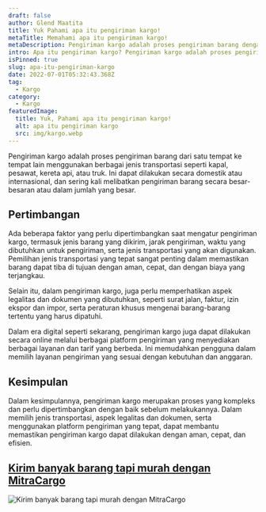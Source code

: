 ```yaml
---
draft: false
author: Glend Maatita
title: Yuk Pahami apa itu pengiriman kargo!
metaTitle: Memahami apa itu pengiriman kargo!
metaDescription: Pengiriman kargo adalah proses pengiriman barang dengan kuantitas besar.
intro: Apa itu pengiriman kargo? Pengiriman kargo adalah proses pengiriman barang dengan kuantitas besar.
isPinned: true
slug: apa-itu-pengiriman-kargo
date: 2022-07-01T05:32:43.368Z
tag:
  - Kargo
category:
  - Kargo
featuredImage:
  title: Yuk, Pahami apa itu pengiriman kargo!
  alt: apa itu pengiriman kargo
  src: img/kargo.webp
---
```

Pengiriman kargo adalah proses pengiriman barang dari satu tempat ke tempat lain menggunakan berbagai jenis transportasi seperti kapal, pesawat, kereta api, atau truk. Ini dapat dilakukan secara domestik atau internasional, dan sering kali melibatkan pengiriman barang secara besar-besaran atau dalam jumlah yang besar.

## Pertimbangan

Ada beberapa faktor yang perlu dipertimbangkan saat mengatur pengiriman kargo, termasuk jenis barang yang dikirim, jarak pengiriman, waktu yang dibutuhkan untuk pengiriman, serta jenis transportasi yang akan digunakan. Pemilihan jenis transportasi yang tepat sangat penting dalam memastikan barang dapat tiba di tujuan dengan aman, cepat, dan dengan biaya yang terjangkau.

Selain itu, dalam pengiriman kargo, juga perlu memperhatikan aspek legalitas dan dokumen yang dibutuhkan, seperti surat jalan, faktur, izin ekspor dan impor, serta peraturan khusus mengenai barang-barang tertentu yang harus dipatuhi.

Dalam era digital seperti sekarang, pengiriman kargo juga dapat dilakukan secara online melalui berbagai platform pengiriman yang menyediakan berbagai layanan dan tarif yang berbeda. Ini memudahkan pengguna dalam memilih layanan pengiriman yang sesuai dengan kebutuhan dan anggaran.

## Kesimpulan

Dalam kesimpulannya, pengiriman kargo merupakan proses yang kompleks dan perlu dipertimbangkan dengan baik sebelum melakukannya. Dalam memilih jenis transportasi, aspek legalitas dan dokumen, serta menggunakan platform pengiriman yang tepat, dapat membantu memastikan pengiriman kargo dapat dilakukan dengan aman, cepat, dan efisien.

## [Kirim banyak barang tapi murah dengan MitraCargo](https://mitracargo.com?utm_source=Blog&utm_medium=organic+keyword&utm_campaign=blog&utm_id=Blog)

<!--StartFragment-->

![Kirim banyak barang tapi murah dengan MitraCargo](https://cdn.discordapp.com/attachments/892615494362882108/1090534733521358898/register.webp)

<!--EndFragment-->